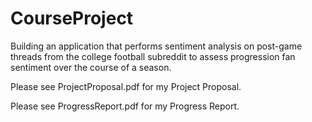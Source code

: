 # CourseProject

Building an application that performs sentiment analysis on post-game threads from the college football subreddit to assess progression fan sentiment over the course of a season.

Please see ProjectProposal.pdf for my Project Proposal.

Please see ProgressReport.pdf for my Progress Report.